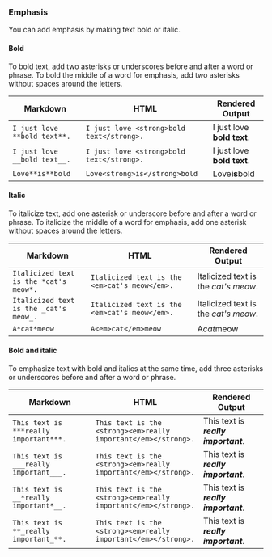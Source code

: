 ### Emphasis

You can add emphasis by making text bold or italic.

#### Bold

To bold text, add two asterisks or underscores before and after a word or phrase. To bold the middle of a word for emphasis, add two asterisks without spaces around the letters.

| Markdown | HTML | Rendered Output |
| -------- | ---- | --------------- |
| `I just love **bold text**.` | `I just love <strong>bold text</strong>.` | I just love **bold text**.
| `I just love __bold text__.` | `I just love <strong>bold text</strong>.` | I just love __bold text__. |
| `Love**is**bold` | `Love<strong>is</strong>bold` | Love**is**bold

#### Italic

To italicize text, add one asterisk or underscore before and after a word or phrase. To italicize the middle of a word for emphasis, add one asterisk without spaces around the letters.

| Markdown | HTML | Rendered Output |
| -------- | ---- | --------------- |
| `Italicized text is the *cat's meow*.` | `Italicized text is the <em>cat's meow</em>.` | Italicized text is the *cat's meow*. |
| `Italicized text is the _cat's meow_.` | `Italicized text is the <em>cat's meow</em>.` | Italicized text is the _cat's meow_. |
| `A*cat*meow` | `A<em>cat</em>meow` | A*cat*meow

#### Bold and italic

To emphasize text with bold and italics at the same time, add three asterisks or underscores before and after a word or phrase.

| Markdown | HTML | Rendered Output |
| -------- | ---- | --------------- |
| `This text is ***really important***.` | `This text is the <strong><em>really important</em></strong>.` | This text is ***really important***. |
| `This text is ___really important___.` | `This text is the <strong><em>really important</em></strong>.` | This text is ___really important___. |
| `This text is __*really important*__.` | `This text is the <strong><em>really important</em></strong>.` | This text is __*really important*__. |
| `This text is **_really important_**.` | `This text is the <strong><em>really important</em></strong>.` | This text is **_really important_**. |
